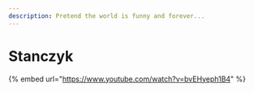 ```yaml
---
description: Pretend the world is funny and forever...
---
```


# Stanczyk

{% embed url="https://www.youtube.com/watch?v=bvEHyeph1B4" %}
